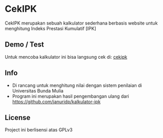 # CekIPK
CekIPK merupakan sebuah kalkulator sederhana berbasis website untuk menghitung Indeks Prestasi Kumulatif [IPK]

## Demo / Test
Untuk mencoba kalkulator ini bisa langsung cek di: [cekipk](http://cekipk.wildyverando.com)

## Info
- Di rancang untuk menghitung nilai dengan sistem penilaian di Universitas Bunda Mulia
- Program ini merupakan hasil pengembangan ulang dari https://github.com/januridp/kalkulator-ipk

## License
Project ini berlisensi atas GPLv3
